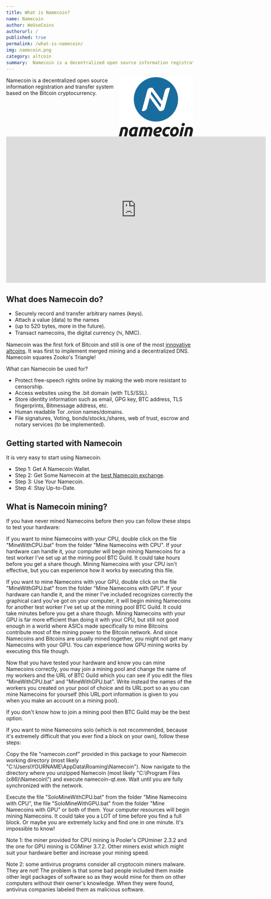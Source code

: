 ```yaml
---
title: What is Namecoin?
name: Namecoin
author: WeUseCoins
authorurl: /
published: true
permalink: /what-is-namecoin/
img: namecoin.png
category: altcoin
summary:  Namecoin is a decentralized open source information registration and transfer system based on the Bitcoin cryptocurrency. 
---
```


<img src="/images/namecoin.png" alt="what is namecoin" align="right">
<p>
Namecoin is a decentralized open source information registration and transfer system based on the Bitcoin cryptocurrency.
<p>
<iframe width="700" height="394" src="https://www.youtube.com/embed/RwNwrfCVVvM" frameborder="0" allowfullscreen></iframe>
<p>
<h2>What does Namecoin do?</h2>
<ul><li>Securely record and transfer arbitrary names (keys).</li>
<li>Attach a value (data) to the names</li>
<li>(up to 520 bytes, more in the future).</li>
<li>Transact namecoins, the digital currency (ℕ, NMC).</li></ul>
<p>
Namecoin was the first fork of Bitcoin and still is one of the most <a href="/en/alt-coins/">innovative altcoins</a>. It was first to implement merged mining and a decentralized DNS. Namecoin squares Zooko's Triangle!
<p>
What can Namecoin be used for?
<ul><li>Protect free-speech rights online by making the web more resistant to censorship.</li>
<li>Access websites using the .bit domain (with TLS/SSL).</li>
<li>Store identity information such as email, GPG key, BTC address, TLS fingerprints, Bitmessage address, etc.</li>
<li>Human readable Tor .onion names/domains.</li>
<li>File signatures, Voting, bonds/stocks,/shares, web of trust, escrow and notary services (to be implemented).</li></ul>
<p>
<h2>Getting started with Namecoin</h2>
It is very easy to start using Namecoin.
<p>
<ul><li>Step 1: Get A Namecoin Wallet.</li>
<li>Step 2: Get Some Namecoin at the <a href="https://www.kraken.com/">best Namecoin exchange</a>.</li>
<li>Step 3: Use Your Namecoin.</li>
<li>Step 4: Stay Up-to-Date.</li></ul>
<h2>What is Namecoin mining?</h2>
If you have never mined Namecoins before then you can follow these steps to test your hardware:
<p>If you want to mine Namecoins with your CPU, double click on the file "MineWithCPU.bat" from the folder "Mine Namecoins with CPU". If your hardware can handle it, your computer will begin mining Namecoins for a test worker I've set up at the mining pool BTC Guild. It could take hours before you get a share though. Mining Namecoins with your CPU isn't effective, but you can experience how it works by executing this file.
<p>If you want to mine Namecoins with your GPU, double click on the file "MineWithGPU.bat" from the folder "Mine Namecoins with GPU". If your hardware can handle it, and the miner I've included recognizes correctly the graphical card you've got on your computer, it will begin mining Namecoins for another test worker I've set up at the mining pool BTC Guild. It could take minutes before you get a share though. Mining Namecoins with your GPU is far more efficient than doing it with your CPU, but still not good enough in a world where ASICs made specifically to mine Bitcoins contribute most of the mining power to the Bitcoin network. And since Namecoins and Bitcoins are usually mined together, you might not get many Namecoins with your GPU. You can experience how GPU mining works by executing this file though.
<p>Now that you have tested your hardware and know you can mine Namecoins correctly, you may join a mining pool and change the name of my workers and the URL of BTC Guild which you can see if you edit the files "MineWithCPU.bat" and "MineWithGPU.bat". Write instead the names of the workers you created on your pool of choice and its URL:port so as you can mine Namecoins for yourself (this URL:port information is given to you when you make an account on a mining pool).
<p>If you don't know how to join a mining pool then BTC Guild may be the best option.
<p>If you want to mine Namecoins solo (which is not recommended, because it's extremely difficult that you ever find a block on your own), follow these steps:
<p>
Copy the file "namecoin.conf" provided in this package to your Namecoin working directory (most likely "C:\Users\YOURNAME\AppData\Roaming\Namecoin"). Now navigate to the directory where you unzipped Namecoin (most likely "C:\Program Files (x86)\Namecoin\") and execute namecoin-qt.exe. Wait until you are fully synchronized with the network.
<p>
Execute the file "SoloMineWithCPU.bat" from the folder "Mine Namecoins with CPU", the file "SoloMineWithGPU.bat" from the folder "Mine Namecoins with GPU" or both of them. Your computer resources will begin mining Namecoins. It could take you a LOT of time before you find a full block. Or maybe you are extremely lucky and find one in one minute. It's impossible to know!
<p>
Note 1: the miner provided for CPU mining is Pooler's CPUminer 2.3.2 and the one for GPU mining is CGMiner 3.7.2. Other miners exist which might suit your hardware better and increase your mining speed.
<p>
Note 2: some antivirus programs consider all cryptocoin miners malware. They are not! The problem is that some bad people included them inside other legit packages of software so as they would mine for them on other computers without their owner's knowledge. When they were found, antivirus companies labeled them as malicious software.
